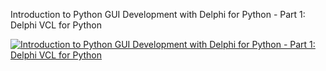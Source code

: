 Introduction to Python GUI Development with Delphi for Python - Part 1: Delphi VCL for Python

[![Introduction to Python GUI Development with Delphi for Python - Part 1: Delphi VCL for Python](https://img.youtube.com/vi/m0r80fxZWPI/0.jpg)](https://www.youtube.com/watch?v=m0r80fxZWPI)
